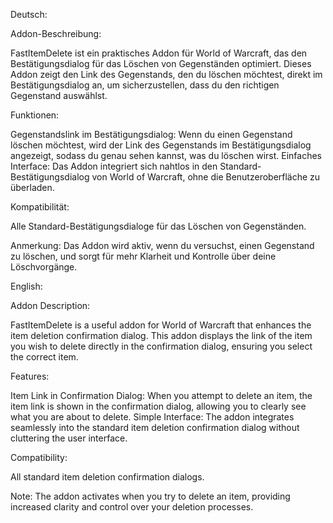 Deutsch:

Addon-Beschreibung:

FastItemDelete ist ein praktisches Addon für World of Warcraft, das den Bestätigungsdialog für das Löschen von Gegenständen optimiert. Dieses Addon zeigt den Link des Gegenstands, den du löschen möchtest, direkt im Bestätigungsdialog an, um sicherzustellen, dass du den richtigen Gegenstand auswählst.

Funktionen:

Gegenstandslink im Bestätigungsdialog: Wenn du einen Gegenstand löschen möchtest, wird der Link des Gegenstands im Bestätigungsdialog angezeigt, sodass du genau sehen kannst, was du löschen wirst.
Einfaches Interface: Das Addon integriert sich nahtlos in den Standard-Bestätigungsdialog von World of Warcraft, ohne die Benutzeroberfläche zu überladen.

Kompatibilität:

Alle Standard-Bestätigungsdialoge für das Löschen von Gegenständen.

Anmerkung: Das Addon wird aktiv, wenn du versuchst, einen Gegenstand zu löschen, und sorgt für mehr Klarheit und Kontrolle über deine Löschvorgänge.

English:

Addon Description:

FastItemDelete is a useful addon for World of Warcraft that enhances the item deletion confirmation dialog. This addon displays the link of the item you wish to delete directly in the confirmation dialog, ensuring you select the correct item.

Features:

Item Link in Confirmation Dialog: When you attempt to delete an item, the item link is shown in the confirmation dialog, allowing you to clearly see what you are about to delete.
Simple Interface: The addon integrates seamlessly into the standard item deletion confirmation dialog without cluttering the user interface.

Compatibility:

All standard item deletion confirmation dialogs.

Note: The addon activates when you try to delete an item, providing increased clarity and control over your deletion processes.
